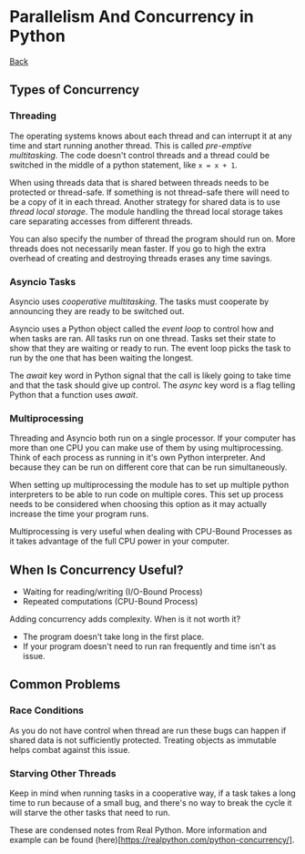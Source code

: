 
# Parallelism And Concurrency in Python
[Back](README.md)

## Types of Concurrency

### Threading
The operating systems knows about each thread and can interrupt it at any time
and start running another thread. This is called _pre-emptive multitasking_.
The code doesn't control threads and a thread could be switched in the middle of a
python statement, like `x = x + 1`.

When using threads  data that is shared between threads needs to be protected or 
thread-safe. If something is not thread-safe there will need to be a copy of it 
in each thread. Another strategy for shared data is to use _thread local 
storage_. The module handling the thread local storage takes care separating 
accesses from different threads.

You can also specify the number of thread the program should run on. More threads
does not necessarily mean faster. If you go to high the extra overhead of creating
and destroying threads erases any time savings.

### Asyncio Tasks
Asyncio uses _cooperative multitasking_. The tasks must cooperate by announcing 
they are ready to be switched out. 

Asyncio uses a Python object called the _event loop_ to control how and when 
tasks are ran. All tasks run on one thread. Tasks set their state to show that 
they are waiting or ready to run. The event loop picks the task to run by 
the one that has been waiting the longest.

The _await_ key word in Python signal that the call is likely going to
take time and that the task should give up control. The _async_ key word
is a flag telling Python that a function uses _await_.

### Multiprocessing
Threading and Asyncio both run on a single processor. If your computer has more 
than one CPU you can make use of them by using multiprocessing. Think of each 
process as running in it's own Python interpreter. And because they can be run on 
different core that can be run simultaneously.

When setting up multiprocessing the module has to set up multiple python 
interpreters to be able to run code on multiple cores. This set up process needs
to be considered when choosing this option as it may actually increase the 
time your program runs.

Multiprocessing is very useful when dealing with CPU-Bound Processes as it takes 
advantage of the full CPU power in your computer.

## When Is Concurrency Useful?
* Waiting for reading/writing (I/O-Bound Process)
* Repeated computations (CPU-Bound Process)

Adding concurrency adds complexity. When is it not worth it?
* The program doesn't take long in the first place. 
* If your program doesn't need to run ran frequently and time isn't as issue.

## Common Problems
### Race Conditions
As you do not have control when thread are run these bugs can happen 
if shared data is not sufficiently protected. Treating objects as immutable 
helps combat against this issue.

### Starving Other Threads
Keep in mind when running tasks in a cooperative way, if a task takes a long time
to run because of a small bug, and there's no way to break the cycle it will starve
the other tasks that need to run.


These are condensed notes from Real Python. More information and example can 
be found (here)[https://realpython.com/python-concurrency/].
